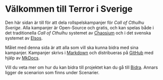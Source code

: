 # Välkommen till Terror i Sverige

Den här sidan är till för att dela rollspelskampanjer för 
_Call of Cthulhu Sverige_. Alla kampanjer är Open-Source och gratis, och kan
spelas både i det traditionella _Call of Cthulhu_ systemet av
[Chaosium](https://www.chaosium.com/call-of-cthulhu-rpg/) och i 
det svenska systemet av [Elsos](https://eloso.se/coc-sverige/).

Målet med denna sida är att alla som vill ska kunna bidra med sina kampanjer.
Kampanjer skrivs i [Markdown](https://www.markdownguide.org/) och distribueras
på [GitHub](https://github.com/JosefUtbult/Terror-i-Sverige) med hjälp av
[MkDocs](https://www.mkdocs.org/).

Vill du veta mer om hur du kan bidra till projektet kan du gå till
[Bidra](Bidra.md). Annars ligger de scenarion som finns under Scenarier.
 
